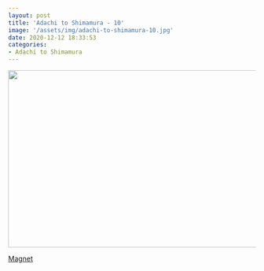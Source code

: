 ```yaml
---
layout: post
title: 'Adachi to Shimamura - 10'
image: '/assets/img/adachi-to-shimamura-10.jpg'
date: 2020-12-12 18:33:53
categories:
- Adachi to Shimamura
---
```


<img src='{{ page.image }}' alt='' width='640' height='360'>

<a href='magnet:?xt=urn:btih:a4b2b95a581e8767b1e681c165fcf5c3897b6711&dn=%5BSHUKOH%5D%20Adachi%20to%20Shimamura%20-%2010%20%5BADF0549B%5D.mkv&tr=http%3A%2F%2Fnyaa.tracker.wf%3A7777%2Fannounce&tr=udp%3A%2F%2Fopen.stealth.si%3A80%2Fannounce&tr=udp%3A%2F%2Ftracker.opentrackr.org%3A1337%2Fannounce&tr=udp%3A%2F%2Ftracker.coppersurfer.tk%3A6969%2Fannounce&tr=udp%3A%2F%2Fexodus.desync.com%3A6969%2Fannounce'>Magnet</a>